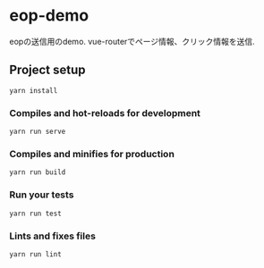# eop-demo

eopの送信用のdemo.
vue-routerでページ情報、クリック情報を送信.

## Project setup
```
yarn install
```

### Compiles and hot-reloads for development
```
yarn run serve
```

### Compiles and minifies for production
```
yarn run build
```

### Run your tests
```
yarn run test
```

### Lints and fixes files
```
yarn run lint
```
